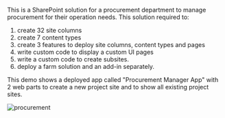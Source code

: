This is a SharePoint solution for a procurement department to manage procurement for their operation needs.
This solution required to:
1. create 32 site columns
2. create 7 content types 
3. create 3 features to deploy site columns, content types and pages
4. write custom code to display a custom UI pages
5. write a custom code to create subsites.
6. deploy a farm solution and an add-in separately.

This demo shows a deployed app called "Procurement Manager App" with 2 web parts to create a new project site and to show all existing project sites. 

![procurement](https://user-images.githubusercontent.com/14170402/41209694-58f7c954-6cea-11e8-8ffc-15b25d2b7104.gif)
